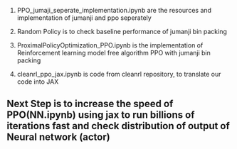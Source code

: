 1. PPO_jumaji_seperate_implementation.ipynb are the resources and implementation of jumanji and ppo seperately 

2. Random Policy is to check baseline performance of jumanji bin packing 

3. ProximalPolicyOptimization_PPO.ipynb is the implementation of Reinforcement learning model free algorithm PPO with jumanji bin packing

4. cleanrl_ppo_jax.ipynb is code from cleanrl repository, to translate our code into JAX

## Next Step is to increase the speed of PPO(NN.ipynb) using jax to run billions of iterations fast and check distribution of output of Neural network (actor)
